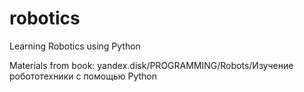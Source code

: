 # robotics
Learning Robotics using Python

Materials from book:
yandex.disk/PROGRAMMING/Robots/Изучение робототехники с помощью Python

